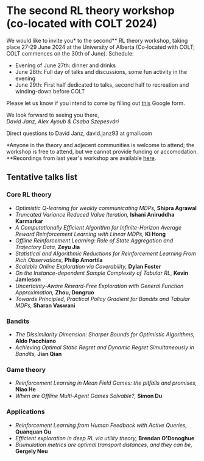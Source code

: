 # The second RL theory workshop (co-located with COLT 2024)

We would like to invite you\* to the second\*\* RL theory workshop, taking place 27-29 June 2024 at the University of Alberta (Co-located with COLT; COLT commences on the 30th of June). Schedule:
- Evening of June 27th: dinner and drinks
- June 28th: Full day of talks and discussions, some fun activity in the evening
- June 29th: First half dedicated to talks, second half to recreation and
winding-down before COLT

Please let us know if you intend to come by filling out [this](https://forms.gle/wuy1eEnnb3sRmp6o9) Google form.

We look forward to seeing you there,<br/>
*David Janz, Alex Ayoub & Csaba Szepesvári*

Direct questions to David Janz, david.janz93 at gmail.com


\*Anyone in the theory and adjecent communities is welcome to attend; the workshop is free to attend, but we cannot provide funding or accomodation. <br/>
\*\*Recordings from last year's workshop are available [here](https://www.youtube.com/playlist?list=PLOtn0gtfk-RnuiDoj7oDP9LZ7pdOj5vtO).


## Tentative talks list
### Core RL theory
- *Optimistic Q-learning for weakly communicating MDPs,* **Shipra Agrawal**
- *Truncated Variance Reduced Value Iteration,* **Ishani Aniruddha Karmarkar**
- *A Computationally Efficient Algorithm for Infinite-Horizon Average Reward Reinforcement Learning with Linear MDPs,* **Ki Hong**
- *Offline Reinforcement Learning: Role of State Aggregation and Trajectory Data,* **Zeyu Jia**
- *Statistical and Algorithmic Reductions for Reinforcement Learning From Rich Observations,* **Philip Amortila**
- *Scalable Online Exploration via Coverability,* **Dylan Foster**
- *On the Instance-dependent Sample Complexity of Tabular RL*, **Kevin Jamieson**
- *Uncertainty-Aware Reward-Free Exploration with General Function Approximation,* **Zhou, Dongruo**
- *Towards Principled, Practical Policy Gradient for Bandits and Tabular MDPs,* **Sharan Vaswani**

### Bandits
- *The Dissimilarity Dimension: Sharper Bounds for Optimistic Algorithms,* **Aldo Pacchiano**
- *Achieving Optimal Static Regret and Dynamic Regret Simultaneously in Bandits,* **Jian Qian**

### Game theory
- *Reinforcement Learning in Mean Field Games: the pitfalls and promises,* **Niao He**
- *When are Offline Multi-Agent Games Solvable?,* **Simon Du**

### Applications
- *Reinforcement Learning from Human Feedback with Active Queries,* **Quanquan Gu**
- *Efficient exploration in deep RL via utility theory,* **Brendan O'Donoghue**
- *Bisimulation metrics are optimal transport distances, and they can be,* **Gergely Neu**

